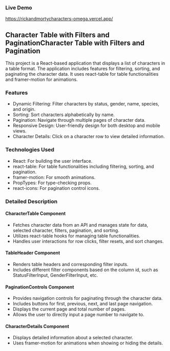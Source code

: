 ### Live Demo
https://rickandmortycharacters-omega.vercel.app/

## Character Table with Filters and PaginationCharacter Table with Filters and Pagination
This project is a React-based application that displays a list of characters in a table format. The application includes features for filtering, sorting, and paginating the character data. It uses react-table for table functionalities and framer-motion for animations.

### Features
- Dynamic Filtering: Filter characters by status, gender, name, species, and origin.
- Sorting: Sort characters alphabetically by name.
- Pagination: Navigate through multiple pages of character data.
- Responsive Design: User-friendly design for both desktop and mobile views.
- Character Details: Click on a character row to view detailed information.
### Technologies Used
- React: For building the user interface.
- react-table: For table functionalities including filtering, sorting, and pagination.
- framer-motion: For smooth animations.
- PropTypes: For type-checking props.
- react-icons: For pagination control icons.

### Detailed Description
#### CharacterTable Component
- Fetches character data from an API and manages state for data, selected character, filters, pagination, and sorting.
- Utilizes react-table hooks for managing table functionalities.
- Handles user interactions for row clicks, filter resets, and sort changes.
#### TableHeader Component
- Renders table headers and corresponding filter inputs.
- Includes different filter components based on the column id, such as StatusFilterInput, GenderFilterInput, etc.
#### PaginationControls Component
- Provides navigation controls for paginating through the character data.
- Includes buttons for first, previous, next, and last page navigation.
- Displays the current page and total number of pages.
- Allows the user to directly input a page number to navigate to.
#### CharacterDetails Component
- Displays detailed information about a selected character.
- Uses framer-motion for animations when showing or hiding the details.
